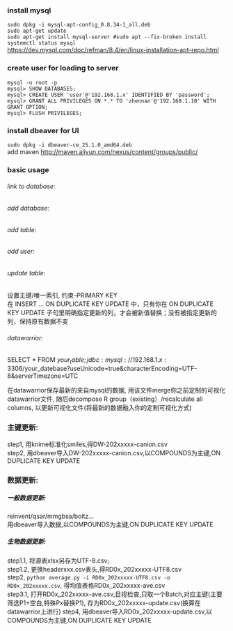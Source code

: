 ### install mysql  
`sudo dpkg -i mysql-apt-config_0.8.34-1_all.deb`  
`sudo apt-get update`   
`sudo apt-get install mysql-server #sudo apt --fix-broken install`  
`systemctl status mysql`  
<https://dev.mysql.com/doc/refman/8.4/en/linux-installation-apt-repo.html>
   
### create user for loading to server   
`mysql -u root -p`  
`mysql> SHOW DATABASES;`  
`mysql> CREATE USER 'user'@'192.168.1.x' IDENTIFIED BY 'password';`  
`mysql> GRANT ALL PRIVILEGES ON *.* TO 'zhennan'@'192.168.1.10' WITH GRANT OPTION;`  
`mysql> FLUSH PRIVILEGES;`  
  
###  install dbeaver for UI  
`sudo dpkg -i dbeaver-ce_25.1.0_amd64.deb`  
add maven <http://maven.aliyun.com/nexus/content/groups/public/>  

### basic usage  
###### link to database:   
###### add database:  
###### add table:  
###### add user:   
###### update table:  
  设置主键/唯一索引, 约束-PRIMARY KEY    
  在 INSERT ... ON DUPLICATE KEY UPDATE 中，只有你在 ON DUPLICATE KEY UPDATE 子句里明确指定更新的列，才会被新值替换；没有被指定更新的列，保持原有数据不变  
###### datawarrior:  
  SELECT * FROM $your_table;  
  jdbc:mysql://192.168.1.x:3306/$your_datebase?useUnicode=true&characterEncoding=UTF-8&serverTimezone=UTC   
    
  在datawarrior保存最新的来自mysql的数据, 用该文件merge你之前定制的可视化datawarrior文件, 随后decompose R group（existing）/recalculate all columns, 以更新可视化文件(将最新的数据融入你的定制可视化方式)   

### 主键更新:  
step1, 用knime标准化smiles,得DW-202xxxxx-canion.csv  
step2, 用dbeaver导入DW-202xxxxx-canion.csv,以COMPOUNDS为主键,ON DUPLICATE KEY UPDATE  
  
### 数据更新:     
##### 一般数据更新:   
reinvent/qsar/mmgbsa/boltz...    
用dbeaver导入数据,以COMPOUNDS为主键,ON DUPLICATE KEY UPDATE  
##### 生物数据更新:  
step1.1, 将源表xlsx另存为UTF-8.csv;  
step1.2, 更换headerxxx.csv表头,得RD0x_202xxxxx-UTF8.csv  
step2, `python average.py -i RD0x_202xxxxx-UTF8.csv -o RD0x_202xxxxx.csv`, 得均值表格RD0x_202xxxxx-ave.csv  
step3.1, 打开RD0x_202xxxxx-ave.csv,目视检查,只取一个Batch,对应主键(主要筛选P1+空白,特殊Px替换P1), 存为RD0x_202xxxxx-update.csv(换算在datawarrior上进行)
step4, 用dbeaver导入RD0x_202xxxxx-update.csv,以COMPOUNDS为主键,ON DUPLICATE KEY UPDATE  
